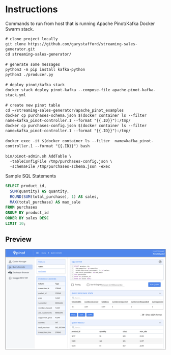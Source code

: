 # Instructions

Commands to run from host that is running Apache Pinot/Kafka Docker Swarm stack.

```shell
# clone project locally
git clone https://github.com/garystafford/streaming-sales-generator.git
cd streaming-sales-generator/

# generate some messages
python3 -m pip install kafka-python
python3 ./producer.py

# deploy pinot/kafka stack
docker stack deploy pinot-kafka --compose-file apache-pinot-kafka-stack.yml

# create new pinot table
cd ~/streaming-sales-generator/apache_pinot_examples
docker cp purchases-schema.json $(docker container ls --filter  name=kafka_pinot-controller.1 --format "{{.ID}}"):/tmp/
docker cp purchases-config.json $(docker container ls --filter  name=kafka_pinot-controller.1 --format "{{.ID}}"):/tmp/

docker exec -it $(docker container ls --filter  name=kafka_pinot-controller.1 --format "{{.ID}}") bash

bin/pinot-admin.sh AddTable \
  -tableConfigFile /tmp/purchases-config.json \
  -schemaFile /tmp/purchases-schema.json -exec
```

Sample SQL Statements

```sql
SELECT product_id,
  SUM(quantity) AS quantity,
  ROUND(SUM(total_purchase), 1) AS sales,
  MAX(total_purchase) AS max_sale
FROM purchases
GROUP BY product_id
ORDER BY sales DESC
LIMIT 10;
```

## Preview

![Pinot UI](screengrabs/pinot_ui.png)
